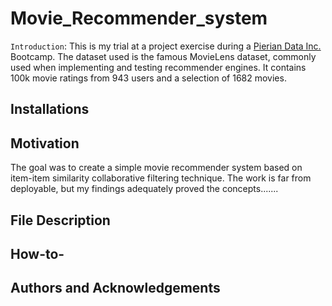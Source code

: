 # Movie_Recommender_system

`Introduction`: This is my trial at a project exercise during a <a href = https://github.com/Pierian-Data> Pierian Data Inc. </a> Bootcamp. The dataset used is the famous MovieLens dataset, commonly used when implementing and testing recommender engines. It contains 100k movie ratings from 943 users and a selection of 1682 movies. 


## Installations



## Motivation
The goal was to create a simple movie recommender system based on item-item similarity collaborative filtering technique. The work is far from deployable, but my findings adequately proved the concepts.......



## File Description
 



## How-to-





## Authors and Acknowledgements

